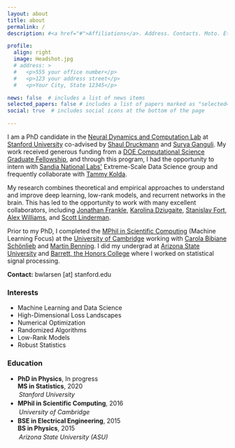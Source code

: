 ```yaml
---
layout: about
title: about
permalink: /
description: #<a href="#">Affiliations</a>. Address. Contacts. Moto. Etc.

profile:
  align: right
  image: Headshot.jpg
  # address: >
  #   <p>555 your office number</p>
  #   <p>123 your address street</p>
  #   <p>Your City, State 12345</p>

news: false  # includes a list of news items
selected_papers: false # includes a list of papers marked as "selected={true}"
social: true  # includes social icons at the bottom of the page

---
```


I am a PhD candidate in the [Neural Dynamics and Computation Lab](https://ganguli-gang.stanford.edu/index.html) at [Stanford University](https://www.stanford.edu/) co-advised by [Shaul Druckmann](https://www.druckmannlab.com/) and [Surya Ganguli](https://ganguli-gang.stanford.edu/surya.html). My work received generous funding from a [DOE Computational Science Graduate Fellowship](https://www.krellinst.org/csgf/alumni/profile?n=larsen2016), and through this program, I had the opportunity to intern with [Sandia National Labs'](https://www.sandia.gov/) Extreme-Scale Data Science group and frequently collaborate with [Tammy Kolda](https://www.mathsci.ai/).

My research combines theoretical and empirical approaches to understand and improve deep learning, low-rank models, and recurrent networks in the brain.
This has led to the opportunity to work with many excellent collaborators, including [Jonathan Frankle](http://www.jfrankle.com/), [Karolina Dziugaite](https://gkdz.org/), [Stanislav Fort](https://stanislavfort.github.io/), [Alex Williams](http://alexhwilliams.info/), and [Scott Linderman](https://web.stanford.edu/~swl1/).

Prior to my PhD, I completed the [MPhil in Scientific Computing](https://www.csc.cam.ac.uk/academic/MPhilSciComp) (Machine Learning Focus) at the [University of Cambridge](https://www.cam.ac.uk/) working with [Carola Bibiane Schönlieb](http://www.damtp.cam.ac.uk/user/cbs31/Home.html) and [Martin Benning](https://www.qmul.ac.uk/maths/profiles/benningmartin.html). I did my undergrad at [Arizona State University](https://www.asu.edu/) and [Barrett, the Honors College](https://barretthonors.asu.edu/) where I worked on statistical signal processing.

<!-- Put your address / P.O. box / other info right below your picture. You can also disable any these elements by editing `profile` property of the YAML header of your `_pages/about.md`. Edit `_bibliography/papers.bib` and Jekyll will render your [publications page](/al-folio/publications/) automatically. -->

<!-- Link to your social media connections, too. This theme is set up to use [Font Awesome icons](http://fortawesome.github.io/Font-Awesome/) and [Academicons](https://jpswalsh.github.io/academicons/), like the ones below. Add your Facebook, Twitter, LinkedIn, Google Scholar, or just disable all of them. -->

**Contact:** bwlarsen [at] stanford.edu

<style>
.course {
margin: 0;
padding: 0;
}

.institution {
margin: 0;
padding: 0.2em;
font-style: italic;
}
</style>

<div class="row">    
      <div class="col-sm-5">
        <h3>Interests</h3>
        <ul class="ul-interests">  
          <li>Machine Learning and Data Science</li> 
          <li>High-Dimensional Loss Landscapes</li>
          <li>Numerical Optimization</li> 
          <li>Randomized Algorithms</li> 
          <li>Low-Rank Models</li>        
          <li>Robust Statistics</li>   
        </ul>
      </div>     
      <div class="col-sm-7">
        <h3>Education</h3>
        <ul class="ul-edu fa-ul">
          <li>
            <i class="fa-li fa fa-graduation-cap"></i>
            <div class="description">
              <p class="course"> <b>PhD in Physics</b>, In progress  </p>
              <p class="course"> <b>MS in Statistics</b>, 2020 </p>
              <p class="institution">Stanford University</p>
            </div>
          </li>
          <li>
            <i class="fa-li fa fa-graduation-cap"></i>
            <div class="description">
              <p class="course"><b>MPhil in Scientific Computing</b>, 2016</p>
              <p class="institution">University of Cambridge</p>
            </div>
          </li>
          <li>
            <i class="fa-li fa fa-graduation-cap"></i>
            <div class="description">
              <p class="course"><b>BSE in Electrical Engineering</b>, 2015</p>
              <p class="course"><b>BS in Physics</b>, 2015</p>
              <p class="institution">Arizona State University (ASU)</p>
            </div>
          </li>     
        </ul>
      </div>
    </div>